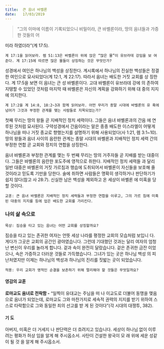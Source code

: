 ```yaml
---
title:  큰 음녀 바벨론
date:   17/03/2019
---
```


> <p></p>
> “그의 이마에 이름이 기록되었으니 비밀이라, 큰 바벨론이라, 땅의 음녀들과 가증한 것들의 어
미라 하였더라”(계 17:5).

`계 17:1을 읽어보라. 렘 51:13은 바벨론이 위에 앉은 “많은 물”이 유브라데 강임을 보
여준다. 계 17:15에 따르면 많은 물들이 상징하는 것은 무엇인가?`

성경에서 여인은 하나님의 백성을 상징한다. 계시록에서 하나님의 진실한 백성들은
정결한 여인으로 묘사되었다(계 12:1, 계 22:17). 따라서 음녀는 배도한 거짓 교회를 상
징한다. 계 17:5을 보면 이 음녀는 큰 성 바벨론이다. 고대 바벨론이 유브라데 강에 의
존하여 지탱할 수 있었던 것처럼 마지막 때 바벨론은 자신의 계획을 강화하기 위해 대
중의 지지에 의지한다.

`계 17:2을 계 14:8, 18:2~3과 함께 읽어보라. 어떤 무리가 종말 시대에 바벨론의 유
혹에 넘어가 그것과 부정한 관계를 맺는 사람들로 지목되었는가?`

첫째 무리는 땅의 왕들 곧 지배적인 정치 세력이다. 그들은 음녀 바벨론과의 간음
에 연루된 것처럼 묘사된다. 구약성경에서 간음이라는 말은 종종 배도한 이스라엘이
어떻게 하나님을 떠나 거짓 종교로 향했는지를 설명하기 위해 사용되었다(사 1:21, 렘
3:1~10). 땅의 왕들과 음녀 사이의 음란한 관계는 종말 시대의 바벨론과 지배적인 정치
세력 간의 부정한 연합 곧 교회와 정치의 연합을 상징한다.

음녀 바벨론과 부정한 관계를 맺는 두 번째 무리는 땅의 거주자들 곧 지배를 받는
대중이다. 그들은 바벨론의 음란한 포도주에 영적으로 취한다. 지배적인 정치 세력들
과 달리 일반 대중은 바벨론의 거짓 가르침과 행습에 도취되어서 바벨론이 자신들을
보호해 줄 것이라고 믿도록 기만을 당한다. 술에 취하면 사람들은 명확히 생각하거나
판단하기가 쉽지 않다(참고 사 28:7). 신실한 남은 백성을 제외하고 온 세상이 바벨론
에 미혹을 당할 것이다.

`교훈: 큰 음녀 바벨론은 지배적인 정치 세력들과 부정한 연합을 이루고, 그의 가르
침에 미혹된 대중의 지지를 등에 업은 배도한 교회를 가리킨다.`

### 나의 삶 속으로

`묵상: 짐승을 타고 있는 음녀는 어떤 교회를 상징할까요?`

짐승을 타고 있는 존귀한 여자는 언뜻 세상 나라를 평정한 교회의 모습처럼 보입니
다. 게다가 그곳은 교회의 공간인 광야였습니다. 그런데 기대했던 것과는 달리 여자의
엄청난 변신이 우리를 놀라게 합니다. 겉과 속이 완전히 달랐습니다. 겉은 존귀한 금잔
이었으나, 속은 가증하고 더러운 것들로 가득했습니다. 그녀가 있는 곳은 하나님 백성
의 피난처였지만 이제는 하나님의 백성과 하나님의 진리를 짓밟는 곳이 되었습니다.

`적용: 우리 교회가 영적인 순결을 보존하기 위해 멀리해야 할 것들은 무엇일까요?`

#### 영감의 교훈

**로마교도 음녀로 전락함 -** “일찍이 유대교는 주님을 떠
나 이교도로 더불어 동맹을 맺음으로 음녀가 되었는데,
로마교도 그와 마찬가지로 세속적 권력의 지지를 받기
위하여 스스로 타락함으로 그와 동일한 죄의 선고를 받
게 된 것이다”(각 시대의 대쟁투, 382).

#### 기 도

아버지, 미혹은 더 거세지
나 판단력은 더 흐려지고
있습니다. 세상이 하나님
없이 이루려는 평화가 허상
임을 알게 해 주시옵소서.
사탄이 건설한 왕국이 모
래 위에 세운 성같이 될 것
을 알게 해 주시옵소서.